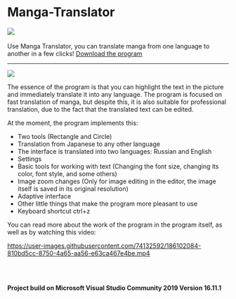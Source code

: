 
# Manga-Translator

[<img src="https://img.shields.io/badge/RU-Russia-blue">](https://github.com/AntonRls/Manga-Translator/blob/main/README_RU.md)
<br>
<br>
Use Manga Translator, you can translate manga from one language to another in a few clicks! <a href="https://github.com/AntonRls/Manga-Translator/releases/download/Realesev1.3/MangaTranslator.zip">Download the program</a>
<hr/>
<img src="https://user-images.githubusercontent.com/74132592/140647403-7c8b03ac-a81f-4927-8334-e4dcf6ea81d3.png">
<br>

The essence of the program is that you can highlight the text in the picture and immediately translate it into any language. The program is focused on fast translation of manga, but despite this, it is also suitable for professional translation, due to the fact that the translated text can be edited.

At the moment, the program implements this:
 <ul>
<li>Two tools (Rectangle and Circle)
<li>Translation from Japanese to any other language
<li>The interface is translated into two languages: Russian and English
<li>Settings
<li>Basic tools for working with text (Changing the font size, changing its color, font style, and some others)
<li>Image zoom changes (Only for image editing in the editor, the image itself is saved in its original resolution)
<li>Adaptive interface
<li>Other little things that make the program more pleasant to use
<li>Keyboard shortcut ctrl+z
</ul>

You can read more about the work of the program in the program itself, as well as by watching this video:

https://user-images.githubusercontent.com/74132592/186102084-810bd5cc-8750-4a65-aa56-e63ca467e4be.mp4


 <br>

<br>**Project build on Microsoft Visual Studio Community 2019
Version 16.11.1**
